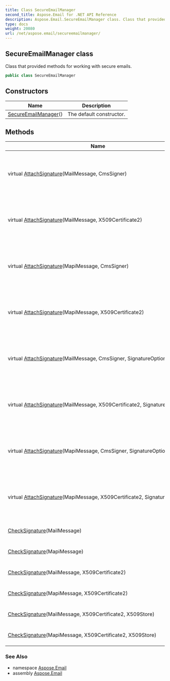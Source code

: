 ```yaml
---
title: Class SecureEmailManager
second_title: Aspose.Email for .NET API Reference
description: Aspose.Email.SecureEmailManager class. Class that provided methods for working with secure emails
type: docs
weight: 20080
url: /net/aspose.email/secureemailmanager/
---
```

## SecureEmailManager class

Class that provided methods for working with secure emails.

```csharp
public class SecureEmailManager
```

## Constructors

| Name | Description |
| --- | --- |
| [SecureEmailManager](secureemailmanager/)() | The default constructor. |

## Methods

| Name | Description |
| --- | --- |
| virtual [AttachSignature](../../aspose.email/secureemailmanager/attachsignature/#attachsignature)(MailMessage, CmsSigner) | Creates a copy of the specified MailMessage and adds a digital signature to it. |
| virtual [AttachSignature](../../aspose.email/secureemailmanager/attachsignature/#attachsignature_2)(MailMessage, X509Certificate2) | Creates a copy of the specified MailMessage and adds a digital signature to it. |
| virtual [AttachSignature](../../aspose.email/secureemailmanager/attachsignature/#attachsignature_4)(MapiMessage, CmsSigner) | Creates a copy of the specified MapiMessage and adds a digital signature to it. |
| virtual [AttachSignature](../../aspose.email/secureemailmanager/attachsignature/#attachsignature_6)(MapiMessage, X509Certificate2) | Creates a copy of the specified MapiMessage and adds a digital signature to it. |
| virtual [AttachSignature](../../aspose.email/secureemailmanager/attachsignature/#attachsignature_1)(MailMessage, CmsSigner, SignatureOptions) | Creates a copy of the specified MailMessage and adds a digital signature to it. |
| virtual [AttachSignature](../../aspose.email/secureemailmanager/attachsignature/#attachsignature_3)(MailMessage, X509Certificate2, SignatureOptions) | Creates a copy of the specified MailMessage and adds a digital signature to it. |
| virtual [AttachSignature](../../aspose.email/secureemailmanager/attachsignature/#attachsignature_5)(MapiMessage, CmsSigner, SignatureOptions) | Creates a copy of the specified MapiMessage and adds a digital signature to it. |
| virtual [AttachSignature](../../aspose.email/secureemailmanager/attachsignature/#attachsignature_7)(MapiMessage, X509Certificate2, SignatureOptions) | Creates a copy of the specified MapiMessage and adds a digital signature to it. |
| [CheckSignature](../../aspose.email/secureemailmanager/checksignature/#checksignature)(MailMessage) | Checking signature MailMessage. |
| [CheckSignature](../../aspose.email/secureemailmanager/checksignature/#checksignature_3)(MapiMessage) | Checking signature MapiMessage. |
| [CheckSignature](../../aspose.email/secureemailmanager/checksignature/#checksignature_1)(MailMessage, X509Certificate2) | Checking signature MailMessage. |
| [CheckSignature](../../aspose.email/secureemailmanager/checksignature/#checksignature_4)(MapiMessage, X509Certificate2) | Checking signature MapiMessage. |
| [CheckSignature](../../aspose.email/secureemailmanager/checksignature/#checksignature_2)(MailMessage, X509Certificate2, X509Store) | Checking signature MailMessage. |
| [CheckSignature](../../aspose.email/secureemailmanager/checksignature/#checksignature_5)(MapiMessage, X509Certificate2, X509Store) | Checking signature MapiMessage. |

### See Also

* namespace [Aspose.Email](../../aspose.email/)
* assembly [Aspose.Email](../../)


